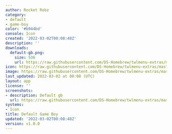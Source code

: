 ```yaml
---
author: Rocket Robz
category:
- default
- game-boy
color: '#b944bd'
console: Icon
created: '2022-03-02T00:08:48Z'
description: ''
downloads:
  default-gb.png:
    size: 536
    url: https://raw.githubusercontent.com/DS-Homebrew/twlmenu-extras/master/_nds/TWiLightMenu/icons/default-gb.png
icon: https://raw.githubusercontent.com/DS-Homebrew/twlmenu-extras/master/_nds/TWiLightMenu/icons/default-gb.png
image: https://raw.githubusercontent.com/DS-Homebrew/twlmenu-extras/master/_nds/TWiLightMenu/icons/default-gb.png
last_updated: 2022-03-02 at 00:08 (UTC)
layout: app
license: ''
screenshots:
- description: Default gb
  url: https://raw.githubusercontent.com/DS-Homebrew/twlmenu-extras/master/_nds/TWiLightMenu/icons/default-gb.png
systems:
- Icon
title: Default Game Boy
updated: '2022-03-02T00:08:48Z'
version: v1.0.0
---
```

